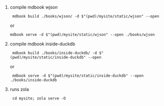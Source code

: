 
1. compile mdbook wjson
   ```shell
    mdbook build ./books/wjson/ -d $"(pwd)/mysite/static/wjson" --open
   ```
   or 
   ```shell
   mdbook serve -d $"(pwd)/mysite/static/wjson" --open ./books/wjson
   ```
   
2. compile mdbook inside-duckdb
    ```shell
     mdbook build ./books/inside-duckdb/ -d $"(pwd)/mysite/static/inside-duckdb" --open
    ```
    or 
    ```shell
     mdbook serve -d $"(pwd)/mysite/static/inside-duckdb" --open ./books/inside-duckdb 
    ```
   
2. runs zola
   ```shell
    cd mysite; zola serve -O
   ```